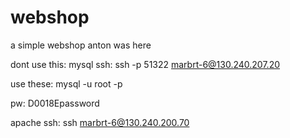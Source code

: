 # webshop
a simple webshop
anton was here

dont use this:
mysql ssh:
ssh -p 51322 marbrt-6@130.240.207.20


use these:
mysql -u root -p

pw: D0018Epassword

apache ssh:
ssh marbrt-6@130.240.200.70

